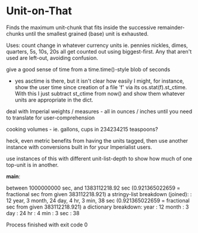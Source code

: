 Unit-on-That
============

Finds the maximum unit-chunk that fits inside the successive remainder-chunks 
until the smallest grained (base) unit is exhausted.

Uses: 
count change in whatever currency units 
ie. pennies nickles, dimes, quarters, 5s, 10s, 20s all get counted out
  using biggest-first. Any that aren't used are left-out, avoiding confusion.

give a good sense of time from a time.time()-style blob of seconds
  - yes asctime is there, but it isn't clear how easily I might,
  for instance, show the user time since creation of a file 'f' via 
  its os.stat(f).st_ctime.  With this I just subtract st_ctime from now()
  and show them whatever units are appropriate in the dict.

deal with Imperial weights / measures - all in ounces / inches 
  until you need to translate for user-comprehension

cooking volumes - ie. gallons, cups in 234234215 teaspoons?

heck, even metric benefits from having the units tagged,
then use another instance with conversions built in for your Imperialist
users.

use instances of this with different unit-list-depth to show how much of
  one top-unit is in another.

__main__:

between 1000000000 sec, and 1383112218.92 sec
(0.921365022659 = fractional sec from given 383112218.921)
a stringy-list breakdown (joined): 
 : 12 year, 3 month, 24 day, 4 hr, 3 min, 38 sec
(0.921365022659 = fractional sec from given 383112218.921)
a dictionary breakdown:
year       :    12
month      :     3
day        :    24
hr         :     4
min        :     3
sec        :    38

Process finished with exit code 0
